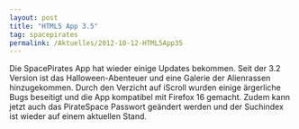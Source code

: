 ```yaml
---
layout: post
title: "HTML5 App 3.5"
tag: spacepirates
permalink: /Aktuelles/2012-10-12-HTML5App35
---
```


Die SpacePirates App hat wieder einige Updates bekommen. Seit der 3.2 Version ist das Halloween-Abenteuer und eine Galerie der Alienrassen hinzugekommen. Durch den Verzicht auf iScroll wurden einige ärgerliche Bugs beseitigt und die App kompatibel mit Firefox 16 gemacht. Zudem kann jetzt auch das PirateSpace Passwort geändert werden und der Suchindex ist wieder auf einem aktuellen Stand.
